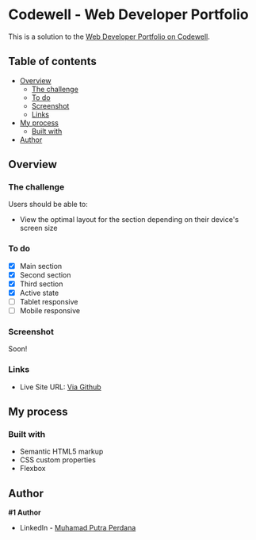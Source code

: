 # Codewell - Web Developer Portfolio

This is a solution to the [Web Developer Portfolio on Codewell](https://www.codewell.cc/challenges/web-developer-portfolio--617d4897a383e41090a3e46f).

## Table of contents

- [Overview](#overview)
  - [The challenge](#the-challenge)
  - [To do](#to-do)
  - [Screenshot](#screenshot)
  - [Links](#links)
- [My process](#my-process)
  - [Built with](#built-with)
- [Author](#author)

## Overview

### The challenge

Users should be able to:

- View the optimal layout for the section depending on their device's screen size

### To do

- [x] Main section
- [x] Second section
- [x] Third section
- [x] Active state
- [ ] Tablet responsive
- [ ] Mobile responsive

### Screenshot

Soon!
<!-- ![](#) -->

### Links

- Live Site URL: [Via Github](https://putraprdn.github.io/web-developer-portofolio/)

## My process

### Built with

- Semantic HTML5 markup
- CSS custom properties
- Flexbox

## Author

**#1 Author**
- LinkedIn - [Muhamad Putra Perdana](https://www.linkedin.com/in/putraprdn)

<!-- **#2 Author**
- LinkedIn - [#](https://github.com/user)
- Github - [@#](https://github.com/user) -->

